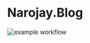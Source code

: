 # Narojay.Blog

![example workflow](https://github.com/narojay/Narojay.Blog/actions/workflows/dotnet.yml/badge.svg)
